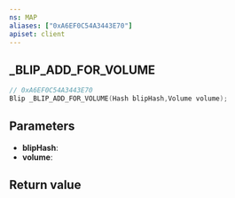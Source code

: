 ```yaml
---
ns: MAP
aliases: ["0xA6EF0C54A3443E70"]
apiset: client
---
```

## _BLIP_ADD_FOR_VOLUME

```c
// 0xA6EF0C54A3443E70
Blip _BLIP_ADD_FOR_VOLUME(Hash blipHash,Volume volume);
```


## Parameters
* **blipHash**:
* **volume**:

## Return value

